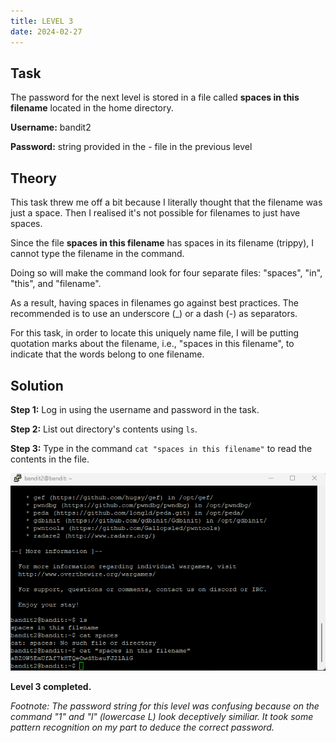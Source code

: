 ```yaml
---
title: LEVEL 3
date: 2024-02-27
---
```


## Task
The password for the next level is stored in a file called **spaces in this filename** located in the home directory.

**Username:** bandit2

**Password:** string provided in the *-* file in the previous level

## Theory
This task threw me off a bit because I literally thought that the filename was just a space. Then I realised it's not possible for filenames to just have spaces.

Since the file **spaces in this filename** has spaces in its filename (trippy), I cannot type the filename in the command.

Doing so will make the command look for four separate files: "spaces", "in", "this", and "filename".

As a result, having spaces in filenames go against best practices. The recommended is to use an underscore (_) or a dash (-) as separators. 

For this task, in order to locate this uniquely name file, I will be putting quotation marks about the filename, i.e., "spaces in this filename", to indicate that the words belong to one filename.

## Solution
**Step 1:** Log in using the username and password in the task.

**Step 2:** List out directory's contents using `ls`.

**Step 3:** Type in the command `cat "spaces in this filename"` to read the contents in the file.

![level3completed](https://raw.githubusercontent.com/zeroinfiniti/bandit-wargames/main/_docs/assets/images/Level%203%20completed.png)

**Level 3 completed.**

*Footnote: The password string for this level was confusing because on the command "1" and "l" (lowercase L) look deceptively similiar. It took some pattern recognition on my part to deduce the correct password.*
